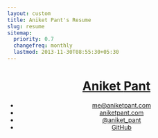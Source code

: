 ```yaml
---
layout: custom
title: Aniket Pant's Resume
slug: resume
sitemap:
  priority: 0.7
  changefreq: monthly
  lastmod: 2013-11-30T08:55:30+05:30
---
```


<div class="wrapper">
  <div class="grid">
    <header class="grid__item  one-quarter  palm-one-whole  header-container">
      <h1><a href="/" rel="nofollow" class="brand"><span class="part--former weight--light">Aniket</span> <span class="part--latter  weight--semibold">Pant</span></a></h1>
      <nav>
        <ul class="nav  nav--stacked  nav--block">
          <li><a href="mailto:me@aniketpant.com">me@aniketpant.com</a></li><li><a href="http://aniketpant.com">aniketpant.com</a></li><li><a href="https://twitter.com/aniket_pant">@aniket_pant</a></li><li><a href="https://github.com/aniketpant">GitHub</a></li>
        </ul>
      </nav>
    </header><!--

  --><div class="grid__item  three-quarters  palm-one-whole  main-container">
      <blockquote>
        <p>Self-taught full stack developer with expertise in front-end and a passion for making the front-end semantic and understandable.</p>
      </blockquote>

      <section>
        <h2 class="gamma">Experience</h2>

        <h3 class="delta  flush--bottom"><a href="http://markmyword.in">Mark My Word</a></h3>
        <p>Curator | Feb, 2012 &ndash; Present</p>
        <p>Founded Mark My Word which is India's First Content &amp; Design Conference featuring speakers around India and gathering a crowd of over 500 people.</p>

        <h3 class="delta  flush--bottom"><a href="http://webmutiny.in">Web Mutiny</a></h3>
        <p>Lead Front End Developer | Nov, 2012 &ndash; May, 2013</p>
        <p>The major concentration of my work was building websites which have a strong foundation making them easier to scale. During my term at Web Mutiny, I worked on two projects &ndash; Instamojo and Current News.</p>

        <h4><a href="http://instamojo.com">Instamojo</a></h4>
        <p>Created a static website design using Jekyll. inuit.css was used as the CSS framework as it provides a strong foundation for designing. All page templates and basic page designs were created by me.</p>

        <h4>Current News</h4>
        <p>Built a new child theme for Thesis. The theme had support for a new custom post type which was further associated with taxonomies of it's own. The features needed for creating the new site required the creation of a number of custom loops. We created a Custom Loop API of our own which made the creation of pages simpler. The theme also had a number of custom hooks created by us. Metabox support for custom post types was built using <a href="https://github.com/jaredatch/Custom-Metaboxes-and-Fields-for-WordPress">Custom Metaboxes and Fields for WordPress</a>.</p>

        <h3 class="delta  flush--bottom"><a href="http://tedxbitsgoa.com/2012">TEDxBITSGoa 2012</a></h3>
        <p>Design &amp; Developer | Nov, 2011 &ndash; Feb, 2012</p>
        <p>The entire design and development of the TEDxBITSGoa 2012 website was handled by me. The website was developed over WordPress and I created a new theme that used a custom post types for listing the speakers. The theme used Bones as the WordPress theme framework. The curator of TEDxBITSGoa 2012 was looking for a fresh design for the event and he did not want to go for the usual designs followed by other TEDx events happening around. CSS animations were new around the scene that time and I created some interactive elements for the website.</p>

        <h3 class="delta  flush--bottom"><a href="http://nih.ernet.in">National Institute of Hydrology, Roorkee</a></h3>
        <p>Intern | May, 2012 &ndash; July, 2012</p>
        <p>Worked in Remote Sensing &amp; GIS Laboratory and spent my time learning different GIS software. The completion of the internship also involved a project titled _Web GIS and its Applications in Water Resource Systems_. The project required me to create a web application using Open GIS.</p>

        <h3 class="delta  flush--bottom"><a href="http://lsipl.com">LogicSoft International Private Limited</a></h3>
        <p>Intern | May, 2011 &ndash; July, 2011</p>
        <p>Worked as an intern working with C#, ASP .NET and SQL Server 2005. The initial phase of my internship went into learning the required technologies from my mentor. Later, I got the opportunity to work on a live With the entire team and understand how projects are handled.</p>
      </section>

      <section>
        <h2 class="gamma">Speaking</h2>

        <p>I love to speak and I have been a speaker at a few events in the past:</p>
        <ul>
          {% for post in site.posts %}{% if post.category == 'talk' %}
          <li><a href="{{ post.url }}">{{ post.title }}</a></li>
          {% endif %}{% endfor %}
        </ul>

        <p>In April 2013, I conducted a workshop on HTML5 organized by Mozilla User Group, Goa for final year students of various colleges from Goa.</p>
      </section>

      <section>
        <h2 class="gamma">Technical Skills</h2>
        <p>I have a good level of understanding of projects and my major skill lies in creating the architecture for projects which involves planning at the modular level, the database design and the timeline for the project.</p>

        <h3 class="delta  flush--bottom">Front-end stack</h3>
        <p>HTML(5), CSS(3), Sass, jQuery</p>

        <h3 class="delta  flush--bottom">Back-end stack</h3>
        <p>CodeIgniter, Laravel, WordPress, MySQL</p>
      </section>

      <section>
        <h2 class="gamma">Education</h2>

        <h3 class="delta  flush--bottom">B.E (Hons) Mechanical Engineering</h3>
        <p><a href="http://universe.bits-pilani.ac.in">BITS Pilani</a> | 2010 &ndash; Present</p>
        <p>Electives undertaken:</p>
        <ul>
          <li>Internetworking Technologies</li>
          <li>Journalism</li>
          <li>Financial Management</li>
        </ul>

        <h4>Inventory Allotment App</h4>
        <p>The project required me to redesign the database and refactor the code for an already existing inventory application. The old application lacked a number of features and the code had to be rewritten. I built the application using Laravel and MySQL.</p>

        <h3 class="delta  flush--bottom">10th &amp; 12th &mdash; CBSE Board</h3>
        <p><a href="http://www.apsdk.com">Army Public School, Dhaula Kuan</a> | 2008 &ndash; 2010</p>
        <p>An active member of the Quiz Club and Genesis (Computer Club). Throughout my school years I actively participated in a number of events ranging from quizzing to music.</p>
      </section>

      <section>
        <h2 class="gamma">Professional Interests</h2>
        <p>Application Building, Front-end Architecture, Education, Typography</p>
      </section>
    </div>
  </div>
</div>
